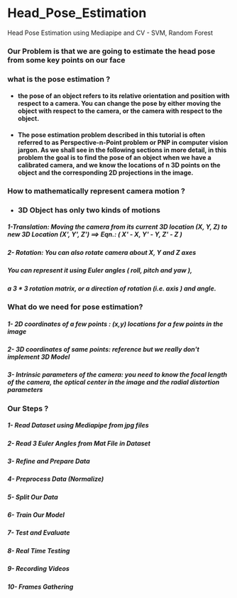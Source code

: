 # Head_Pose_Estimation
Head Pose Estimation using Mediapipe and CV - SVM, Random Forest

### Our Problem is that we are going to estimate the head pose from some key points on our face 

### what is the pose estimation ?
- #### the pose of an object refers to its relative orientation and position with respect to a camera. You can change the pose by either moving the object with respect to the camera, or the camera with respect to the object.
- #### The pose estimation problem described in this tutorial is often referred to as Perspective-n-Point problem or PNP in computer vision jargon. As we shall see in the following sections in more detail, in this problem the goal is to find the pose of an object when we have a calibrated camera, and we know the locations of n 3D points on the object and the corresponding 2D projections in the image.

### How to mathematically represent camera motion ?
- ### 3D Object has only two kinds of motions
##### 1-Translation: Moving the camera from its current 3D location (X, Y, Z) to new 3D Location (X', Y', Z') ==> Eqn.: ( X' - X, Y' - Y, Z' - Z )
##### 2- Rotation: You can also rotate camera about X, Y and Z axes

##### You can represent it using Euler angles ( roll, pitch and yaw ), 
##### a 3 * 3 rotation matrix, or a direction of rotation (i.e. axis ) and angle.

### What do we need for pose estimation?
##### 1- 2D coordinates of a few points : (x,y) locations for a few points in the image 
##### 2- 3D coordinates of same points: reference but we really don't implement 3D Model
##### 3- Intrinsic parameters of the camera: you need to know the focal length of the camera, the optical center in the image and the radial distortion parameters

### Our Steps ?
##### 1- Read Dataset using Mediapipe from jpg files
##### 2- Read 3 Euler Angles from Mat File in Dataset 
##### 3- Refine and Prepare Data
##### 4- Preprocess Data (Normalize)
##### 5- Split Our Data
##### 6- Train Our Model
##### 7- Test and Evaluate
##### 8- Real Time Testing
##### 9- Recording Videos
##### 10- Frames Gathering
